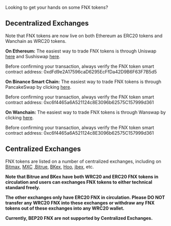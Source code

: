 Looking to get your hands on some FNX tokens? 

## Decentralized Exchanges

Note that FNX tokens are now live on both Ethereum as ERC20 tokens and Wanchain as WRC20 tokens.

**On Ethereum:** The easiest way to trade FNX tokens is through Uniswap [here](https://uniswap.info/token/0xef9cd7882c067686691b6ff49e650b43afbbcc6b) and Sushiswap [here](https://exchange.pancakeswap.finance/#/swap?outputCurrency=0xdFd9e2A17596caD6295EcFfDa42D9B6F63F7B5d5&inputCurrency=0xe9e7cea3dedca5984780bafc599bd69add087d56). 

Before confirming your transaction, always verify the FNX token smart contract address: 0xdFd9e2A17596caD6295EcFfDa42D9B6F63F7B5d5

**On Binance Smart Chain:** The easiest way to trade FNX tokens is through PancakeSwap by clicking [here](https://wanswap.finance/#/swap). 

Before confirming your transaction, always verify the FNX token smart contract address: 0xc6f4465a6A521124c8E3096b62575C157999d361

**On Wanchain:** The easiest way to trade FNX tokens is through Wanswap by clicking [here](https://wanswap.finance/#/swap). 

Before confirming your transaction, always verify the FNX token smart contract address: 0xc6f4465a6A521124c8E3096b62575C157999d361

## Centralized Exchanges

FNX tokens are listed on a number of centralized exchanges, including on [Bitmax](https://bitmax.io/en/basic/cashtrade-spottrading/usdt/fnx), [MXC](https://www.mxc.ai/trade/easy#FNX_USDT) ,[Bitrue](https://www.bitrue.com/), [BKex](https://www.bkex.com/#/trade/FNX_USDT), [Hoo](https://hoo.com/spot/fnx-usdt), [jbex](https://www.jbex.com/exchange/FNX/USDT), etc.

**Note that Bitrue and BKex have both WRC20 and ERC20 FNX tokens in circulation and users can exchanges FNX tokens to either technical standard freely.**

**The other exchanges only have ERC20 FNX in circulation. Please DO NOT transfer any WRC20 FNX into these exchanges or withdraw any FNX tokens out of these exchanges into any WRC20 wallet.**

**Currently, BEP20 FNX are not supported by Centralized Exchanges.**
